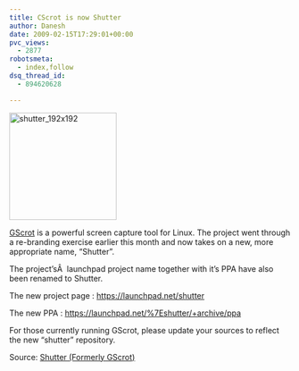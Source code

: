 ```yaml
---
title: CScrot is now Shutter
author: Danesh
date: 2009-02-15T17:29:01+00:00
pvc_views:
  - 2877
robotsmeta:
  - index,follow
dsq_thread_id:
  - 894620628

---
```

<img loading="lazy" class="alignnone size-full wp-image-1271" title="shutter_192x192" src="/wp-content/uploads/2009/02/shutter_192x192.png" alt="shutter_192x192" width="192" height="192" srcset="/wp-content/uploads/2009/02/shutter_192x192.png 192w, /wp-content/uploads/2009/02/shutter_192x192-150x150.png 150w" sizes="(max-width: 192px) 100vw, 192px" />

[GScrot][1] is a powerful screen capture tool for Linux. The project went through a re-branding exercise earlier this month and now takes on a new, more appropriate name, &#8220;Shutter&#8221;.

The project&#8217;sÂ  launchpad project name together with it&#8217;s PPA have also been renamed to Shutter.

The new project page : <https://launchpad.net/shutter>

The new PPA : <https://launchpad.net/%7Eshutter/+archive/ppa>

For those currently running GScrot, please update your sources to reflect the new &#8220;shutter&#8221; repository.

Source: [Shutter (Formerly GScrot)][2]

 [1]: /posts/how-to-install-gscrot-screenshot-tool/
 [2]: http://gscrot.ubuntu-projekte.de/